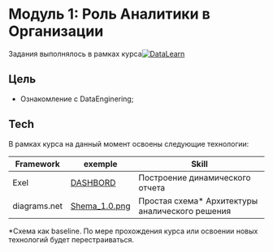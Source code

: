 # Модуль 1: Роль Аналитики в Организации 
Задания выполнялось в рамках курса[![DataLearn](https://yt3.ggpht.com/ytc/AKedOLREsQm7VBjP4IQp7kfckflUOqDmc7fos9DJAEg=s48-c-k-c0x00ffffff-no-rj)](https://github.com/DataLearns/data-engineering)

## Цель
- Ознакомление с DataEnginering;


## Tech

В рамках курса на данный момент освоены следующие технологии:

| Framework | exemple | Skill |
| ------ | ------ | ------ |
| Exel | [DASHBORD](https://github.com/NatalyS1988/myStudyCourse/tree/master/DE-101%20Modules/03_HomeWork_DE_101_Lab_1.1)| Построение динамического отчета
| diagrams.net | [Shema_1.0.png](https://github.com/NatalyS1988/myStudyCourse/blob/master/DE-101%20Modules/02_pic/Shema_1.0%20(pdf.io).png) | Простая схема* Архитектуры аналического решения



*Схема как baseline. По мере прохождения курса или освоении новых технологий будет перестраиваться. 



